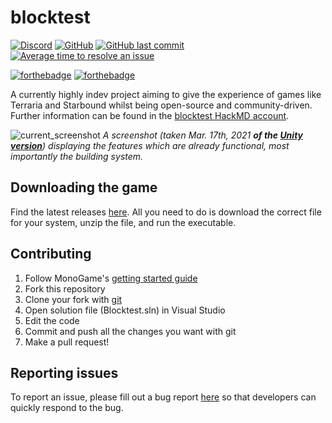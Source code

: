 # blocktest
[![Discord](https://img.shields.io/discord/814354060622168064.svg)](https://discord.gg/skHTWtBvEn)
[![GitHub](https://img.shields.io/github/license/blocktest-game/blocktest-MonoGame)](https://mit-license.org/)
[![GitHub last commit](https://img.shields.io/github/last-commit/blocktest-game/blocktest-MonoGame.svg)](https://github.com/blocktest-game/blocktest/commits/dev)
[![Average time to resolve an issue](http://isitmaintained.com/badge/resolution/blocktest-game/blocktest-MonoGame.svg)](http://isitmaintained.com/project/blocktest-game/blocktest "Average time to resolve an issue")

[![forthebadge](https://forthebadge.com/images/badges/designed-in-ms-paint.svg)](https://forthebadge.com)
[![forthebadge](https://forthebadge.com/images/badges/contains-tasty-spaghetti-code.svg)](https://forthebadge.com)

A currently highly indev project aiming to give the experience of games like Terraria and Starbound whilst being open-source and community-driven. Further information can be found in the [blocktest HackMD account](https://hackmd.io/@blocktest).

![current_screenshot](https://user-images.githubusercontent.com/29362068/111568985-cd467b00-876f-11eb-98a0-811d39f13ea0.png)
*A screenshot (taken Mar. 17th, 2021 **of the [Unity version](https://github.com/blocktest-game/blocktest)**) displaying the features which are already functional, most importantly the building system.*

## Downloading the game

Find the latest releases [here](https://github.com/blocktest-game/blocktest-MonoGame/releases). All you need to do is download the correct file for your system, unzip the file, and run the executable.

## Contributing

1. Follow MonoGame's [getting started guide](https://docs.monogame.net/articles/getting_started/0_getting_started.html)
2. Fork this repository
3. Clone your fork with [git](https://git-scm.com)
4. Open solution file (Blocktest.sln) in Visual Studio
5. Edit the code
5. Commit and push all the changes you want with git
6. Make a pull request!

## Reporting issues

To report an issue, please fill out a bug report [here](https://github.com/blocktest-game/blocktest-MonoGame/issues/new?assignees=&labels=bug&template=bug_report.md&title=%5BBUG%5D) so that developers can quickly respond to the bug.

